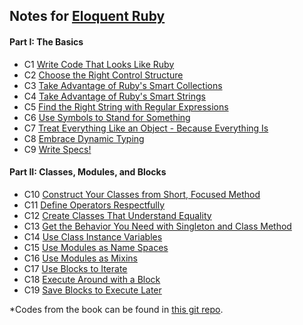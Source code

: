 ## Notes for [Eloquent Ruby](https://www.amazon.com/Eloquent-Ruby-Addison-Wesley-Professional/dp/0321584104)

#### Part I: The Basics
  - C1 [Write Code That Looks Like Ruby](p1c1_write_code_that_looks_like_ruby.md)
  - C2 [Choose the Right Control Structure](p1c2_choose_the_right_control_structure.md)
  - C3 [Take Advantage of Ruby's Smart Collections](p1c3_take_advantage_of_rubys_smart_collections.md)
  - C4 [Take Advantage of Ruby's Smart Strings](p1c4_take_advantage_of_rubys_smart_strings.md)
  - C5 [Find the Right String with Regular Expressions](p1c5_find_the_right_string_with_regular_expressions.md)
  - C6 [Use Symbols to Stand for Something](p1c6_use_symbols_to_stand_for_something.md)
  - C7 [Treat Everything Like an Object - Because Everything Is](p1c7_treat_everything_like_an_object_because_everything_is.md)
  - C8 [Embrace Dynamic Typing](p1c8_embrace_dynamic_typing.md)
  - C9 [Write Specs!](p1c9_write_specs.md)

#### Part II: Classes, Modules, and Blocks
  - C10 [Construct Your Classes from Short, Focused Method](p2c10_construct_your_classes_from_short_focused_method.md)
  - C11 [Define Operators Respectfully](p2c11_define_operators_respectfully.md)
  - C12 [Create Classes That Understand Equality](p2c12_create_classes_that_understand_equality.md)
  - C13 [Get the Behavior You Need with Singleton and Class Method](p2c13_get_the_behavior_you_need_with_singleton_and_class_method.md)
  - C14 [Use Class Instance Variables](p2c14_use_class_instance_variables.md)
  - C15 [Use Modules as Name Spaces](p2c15_use_modules_as_name_spaces.md)
  - C16 [Use Modules as Mixins](p2c16_use_modules_as_mixins.md)
  - C17 [Use Blocks to Iterate](p2c17_use_blocks_to_iterate.md)
  - C18 [Execute Around with a Block](p2c18_execute_around_with_a_block.md)
  - C19 [Save Blocks to Execute Later](p2c19_save_blocks_to_execute_later.md)

*Codes from the book can be found in [this git repo](https://github.com/russolsen/eloquent_ruby_code).
